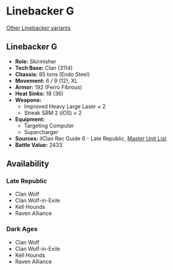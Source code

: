 # Linebacker G

[Other Linebacker variants](../linebacker.md)

## Linebacker G
- **Role:** Skirmisher
- **Tech Base:** Clan (3114)
- **Chassis:** 65 tons (Endo Steel)
- **Movement:** 6 / 9 (12), XL
- **Armor:** 192 (Ferro Fibrous)
- **Heat Sinks:** 18 (36)
- **Weapons:**
  - Improved Heavy Large Laser × 2
  - Streak SRM 2 (iOS) × 2
- **Equipment:**
  - Targeting Computer
  - Supercharger
- **Sources:** ilClan Rec Guide 6 - Late Republic, [Master Unit List](http://masterunitlist.info/Unit/Details/6880/linebacker-g)
- **Battle Value:** 2433

## Availability

### Late Republic
- Clan Wolf
- Clan Wolf-in-Exile
- Kell Hounds
- Raven Alliance

### Dark Ages
- Clan Wolf
- Clan Wolf-in-Exile
- Kell Hounds
- Raven Alliance

